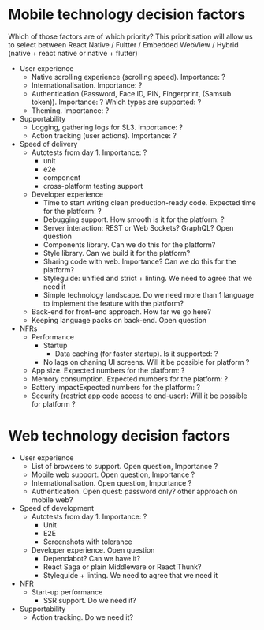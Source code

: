 # Mobile technology decision factors
Which of those factors are of which priority?
This prioritisation will allow us to select between React Native / Fultter / Embedded WebView / Hybrid (native + react native or native + flutter)

- User experience
  - Native scrolling experience (scrolling speed). Importance: ?
  - Internationalisation. Importance: ?
  - Authentication (Password, Face ID, PIN, Fingerprint, (Samsub token)). Importance: ? Which types are supported: ?
  - Theming. Importance: ?
- Supportability
  - Logging, gathering logs for SL3. Importance: ?
  - Action tracking (user actions). Importance: ?
- Speed of delivery
  - Autotests from day 1. Importance: ?
    - unit
    - e2e
    - component
    - cross-platform testing support
  - Developer experience
    - Time to start writing clean production-ready code. Expected time for the platform: ?
    - Debugging support. How smooth is it for the platform: ?
    - Server interaction: REST or Web Sockets? GraphQL? Open question
    - Components library. Can we do this for the platform?
    - Style library. Can we build it for the platform?
    - Sharing code with web. Importance? Can we do this for the platform?
    - Styleguide: unified and strict + linting. We need to agree that we need it
    - Simple technology landscape. Do we need more than 1 language to implement the feature with the platform?
  - Back-end for front-end approach. How far we go here?
  - Keeping language packs on back-end. Open question
- NFRs
  - Performance
    - Startup
      - Data caching (for faster startup). Is it supported: ?
    - No lags on chaning UI screens. Will it be possible for platform ?
  - App size. Expected numbers for the platform: ?
  - Memory consumption. Expected numbers for the platform: ?
  - Battery impactExpected numbers for the platform: ?
  - Security (restrict app code access to end-user): Will it be possible for platform ?

# Web technology decision factors

- User experience
  - List of browsers to support. Open question, Importance ?
  - Mobile web support. Open question, Importance ?
  - Internationalisation. Open question, Importance ?
  - Authentication. Open quest: password only? other approach on mobile web?
- Speed of development
  - Autotests from day 1. Importance: ?
    - Unit
    - E2E
    - Screenshots with tolerance
  - Developer experience. Open question
    - Dependabot? Can we have it?
    - React Saga or plain Middleware or React Thunk?
    - Styleguide + linting. We need to agree that we need it
- NFR
  - Start-up performance
    - SSR support. Do we need it?
- Supportability
  - Action tracking. Do we need it?
